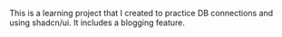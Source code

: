 This is a learning project that I created to practice DB connections and using shadcn/ui. It includes a blogging feature.

